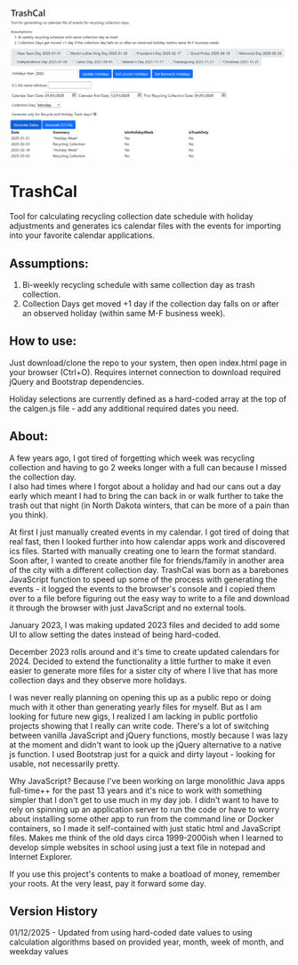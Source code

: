 <img src="TrashCal-preview.png" />

# TrashCal
Tool for calculating recycling collection date schedule with holiday adjustments and generates ics calendar files with the events for importing into your favorite calendar applications.  
            
## Assumptions:
1. Bi-weekly recycling schedule with same collection day as trash collection.
2. Collection Days get moved +1 day if the collection day falls on or after an observed holiday (within same M-F business week).


## How to use:
Just download/clone the repo to your system, then open index.html page in your browser (Ctrl+O).  Requires internet connection to download required jQuery and Bootstrap dependencies.

Holiday selections are currently defined as a hard-coded array at the top of the calgen.js file - add any additional required dates you need.  

## About:
A few years ago, I got tired of forgetting which week was recycling collection and having to go 2 weeks longer with a full can because I missed the collection day.  
I also had times where I forgot about a holiday and had our cans out a day early which meant I had to bring the can back in or walk further to take the trash out that night (in North Dakota winters, that can be more of a pain than you think).

At first I just manually created events in my calendar.  I got tired of doing that real fast, then I looked further into how calendar apps work and discovered ics files. Started with manually creating one to learn the format standard. Soon after, I wanted to create another file for friends/family in another area of the city with a different collection day. TrashCal was born as a barebones JavaScript function to speed up some of the process with generating the events - it logged the events to the browser's console and I copied them over to a file before figuring out the easy way to write to a file and download it through the browser with just JavaScript and no external tools.

January 2023, I was making updated 2023 files and decided to add some UI to allow setting the dates instead of being hard-coded.

December 2023 rolls around and it's time to create updated calendars for 2024.  Decided to extend the functionality a little further to make it even easier to generate more files for a sister city of where I live that has more collection days and they observe more holidays.

I was never really planning on opening this up as a public repo or doing much with it other than generating yearly files for myself. But as I am looking for future new gigs, I realized I am lacking in public portfolio projects showing that I really can write code. There's a lot of switching between vanilla JavaScript and jQuery functions, mostly because I was lazy at the moment and didn't want to look up the jQuery alternative to a native js function. I used Bootstrap just for a quick and dirty layout - looking for usable, not necessarily pretty.

Why JavaScript?  Because I've been working on large monolithic Java apps full-time++ for the past 13 years and it's nice to work with something simpler that I don't get to use much in my day job.  I didn't want to have to rely on spinning up an application server to run the code or have to worry about installing some other app to run from the command line or Docker containers, so I made it self-contained with just static html and JavaScript files.  Makes me think of the old days circa 1999-2000ish when I learned to develop simple websites in school using just a text file in notepad and Internet Explorer.

If you use this project's contents to make a boatload of money, remember your roots. At the very least, pay it forward some day.

## Version History
01/12/2025 - Updated from using hard-coded date values to using calculation algorithms based on provided year, month, week of month, and weekday values